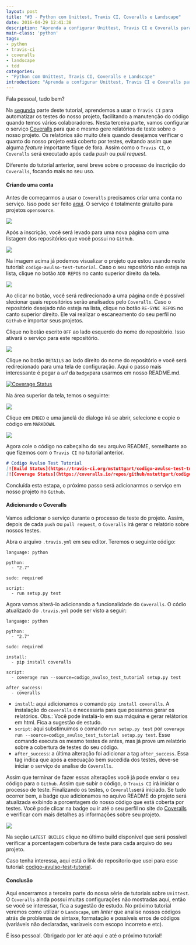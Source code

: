 ```yaml
---
layout: post
title: "#3 - Python com Unittest, Travis CI, Coveralls e Landscape"
date: 2016-04-29 12:41:38
description: "Aprenda a configurar Unittest, Travis CI e Coveralls para o seu projeto Python."
main-class: 'python'
tags:
- python
- travis-ci
- coveralls
- landscape
- tdd
categories:
- "Python com Unittest, Travis CI, Coveralls e Landscape"
introduction: "Aprenda a configurar Unittest, Travis CI e Coveralls para o seu projeto Python."
---
```


Fala pessoal, tudo bem?

Na [segunda](python-com-unittest-travis-ci-coveralls-e-landscape-parte-2-de-4.html) parte deste tutorial, aprendemos a usar o `Travis CI` para automatizar os testes do nosso projeto, facilitando a manutenção do código quando temos vários colaboradores. Nesta terceira parte, vamos configurar o serviço [Coveralls](https://coveralls.io) para que o mesmo gere relatórios de teste sobre o nosso projeto. Os relatórios são muito úteis quando desejamos verificar o quanto do nosso projeto está coberto por testes, evitando assim que alguma *feature* importante fique de fora. Assim como o `Travis CI`, o `Coveralls` será executado após cada *push* ou *pull request*.

Diferente do tutorial anterior, serei breve sobre o processo de inscrição do `Coveralls`, focando mais no seu uso.

#### Criando uma conta

Antes de começarmos a usar o `Coveralls` precisamos criar uma conta no serviço. Isso pode ser feito [aqui](https://coveralls.io/). O serviço é totalmente gratuíto para projetos `opensource`.

![](/assets/img/mstuttgart/snapshot_17.png)

Após a inscrição, você será levado para uma nova página com uma listagem dos repositórios que você possui no `Github`.

![](/assets/img/mstuttgart/snapshot_18.png)

Na imagem acima já podemos visualizar o projeto que estou usando neste tutorial: `codigo-avulso-test-tutorial`. Caso o seu repositório não esteja na lista, clique no botão `ADD REPOS` no canto superior direito da tela.

![](/assets/img/mstuttgart/snapshot_19.png)

Ao clicar no botão, você será redirecionado a uma página onde é possível slecionar quais repositórios serão analisados pelo `Coveralls`. Caso o repositório desejado não esteja na lista, clique no botão `RE-SYNC REPOS` no canto superior direito. Ele vai realizar o escaneamento do seu perfil no `Github` e importar seus projetos.

Clique no botão escrito `OFF` ao lado esquerdo do nome do repositório. Isso ativará o serviço para este repositório.

![](/assets/img/mstuttgart/snapshot_20.png)

Clique no botão `DETAILS` ao lado direito do nome do repositório e você será redirecionado para uma tela de configuração. Aqui o passo mais interessante é pegar a *url* da `badge`para usarmos em nosso README.md.

[![Coverage Status](https://coveralls.io/repos/github/mstuttgart/codigo-avulso-test-tutorial/badge.svg?branch=master)](https://coveralls.io/github/mstuttgart/codigo-avulso-test-tutorial?branch=master)


Na área superior da tela, temos o seguinte:

![](/assets/img/mstuttgart/snapshot_21.png)

Clique em `EMBED` e uma janelá de dialogo irá se abrir, selecione e copie o código em `MARKDOWN`.

![](/assets/img/mstuttgart/snapshot_22.png)

Agora cole o código no cabeçalho do seu arquivo README, semelhante ao que fizemos com o `Travis CI` no tutorial anterior.

```markdown
# Codigo Avulso Test Tutorial
[![Build Status](https://travis-ci.org/mstuttgart/codigo-avulso-test-tutorial.svg?branch=master)](https://travis-ci.org/mstuttgart/codigo-avulso-test-tutorial)
[![Coverage Status](https://coveralls.io/repos/github/mstuttgart/codigo-avulso-test-tutorial/badge.svg?branch=master)](https://coveralls.io/github/mstuttgart/codigo-avulso-test-tutorial?branch=master)

```
Concluída esta estapa, o próximo passo será adicionarmos o serviço em nosso projeto no `Github`.

#### Adicionando o Coveralls

Vamos adicionar o serviço durante o processo de teste do projeto. Assim, depois de cada `push` ou `pull request`, o `Coveralls` irá gerar o relatório sobre nossos testes.

Abra o arquivo `.travis.yml` em seu editor. Teremos o seguinte código:

```travis
language: python

python:
  - "2.7"

sudo: required

script:
  - run setup.py test

```
Agora vamos alterá-lo adicionando a funcionalidade do `Coveralls`. O códio atualizado do `.travis.yml` pode ser visto a seguir:

```travis
language: python

python:
  - "2.7"

sudo: required

install:
  - pip install coveralls

script:
  - coverage run --source=codigo_avulso_test_tutorial setup.py test

after_success:
  - coveralls

```
* `install`:  aqui adicionamos o comando `pip install coveralls`. A instalação do `coveralls` é necessaria para que possamos gerar os relatórios. Obs.: Você pode instalá-lo em sua máquina e gerar relátorios em html. Fica a sugestão de estudo.
* `script`: aqui substimuímos o comando `run setup.py test` por `coverage run --source=codigo_avulso_test_tutorial setup.py test`. Esse comando executa os mesmo testes de antes, mas já prove um relatório sobre a cobertura de testes do seu código.
* `after_success`: a última alteração foi adicionar a tag `after_success`. Essa tag indica que após a execuação bem sucedida dos testes, deve-se iniciar o serviço de analise do `Coveralls`.

Assim que terminar de fazer essas alterações você já pode enviar o seu código para o `Github`. Assim que subir o código, o `Travis CI` irá iniciar o processo de teste. Finalizando os testes, o `Coveralls`será iniciado. Se tudo ocorrer bem, a badge que adicionamos no aquivo README do projeto será atualizada exibindo a porcentagem do nosso código que está coberta por testes. Você pode clicar na badge ou ir até o seu perfil no site do [Coveralls](https://coveralls.io) e verificar com mais detalhes as informações sobre seu projeto.

![](/assets/img/mstuttgart/snapshot_23.png)

Na seção `LATEST BUILDS` clique no último build disponível que será possível verificar a porcentagem cobertura de teste para cada arquivo do seu projeto.

Caso tenha interessa, aqui está o link do repositorio que usei para esse tutorial: [codigo-avulso-test-tutorial](https://github.com/mstuttgart/codigo-avulso-test-tutorial).

#### Conclusão

Aqui encerramos a terceira parte do nossa série de tutoriais sobre `Unittest`. O `Coveralls` ainda possui muitas configurações não mostradas aqui, então se você se interessar, fica a sugestão de estudo. No próximo tutorial veremos como utilizar o `Landscape`, um *linter* que analise nossos códigos atrás de problemas de sintaxe, formatação e possíveis erros de códigos (variáveis não declaradas, varíaveis com escopo incorreto e etc).

É isso pessoal. Obrigado por ler até aqui e até o próximo tutorial!

